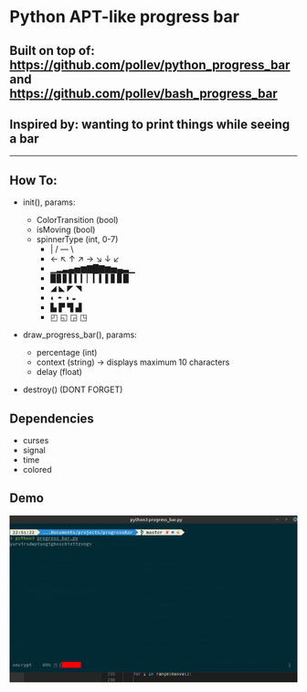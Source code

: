 # Python APT-like progress bar
## Built on top of: https://github.com/pollev/python_progress_bar and https://github.com/pollev/bash_progress_bar
## Inspired by: wanting to print things while seeing a bar
___
## How To:
* init(), params:
    * ColorTransition (bool)
    * isMoving (bool)
    * spinnerType (int, 0-7)
        * | /  — \
        * ← ↖ ↑ ↗ → ↘ ↓ ↙
        * ▁▂▃▄▅▆▇█▇▆▅▄▃▁
        * ▉▊▋▌▍▎▏▎▍▌▋▊▉
        * ◢ ◣ ◤ ◥
        * ◐ ◓ ◑ ◒
        * ▙ ▛ ▜ ▟ 
        * ◰ ◱ ◲ ◳

* draw_progress_bar(), params:
    * percentage (int)
    * context (string) -> displays maximum 10 characters
    * delay (float)
* destroy() (DONT FORGET)

## Dependencies
* curses
* signal
* time
* colored

## Demo
![Alt text](./preview.gif?raw=true "a little preview")